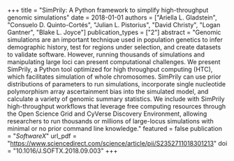 +++
title = "SimPrily: A Python framework to simplify high-throughput genomic simulations"
date = 2018-01-01
authors = ["Ariella L. Gladstein", "Consuelo D. Quinto-Cortés", "Julian L. Pistorius", "David Christy", "Logan Gantner", "Blake L. Joyce"]
publication_types = ["2"]
abstract = "Genomic simulations are an important technique used in population genetics to infer demographic history, test for regions under selection, and create datasets to validate software. However, running thousands of simulations and manipulating large loci can present computational challenges. We present SimPrily, a Python tool optimized for high throughput computing (HTC), which facilitates simulation of whole chromosomes. SimPrily can use prior distributions of parameters to run simulations, incorporate single nucleotide polymorphism array ascertainment bias into the simulated model, and calculate a variety of genomic summary statistics. We include with SimPrily high-throughput workflows that leverage free computing resources through the Open Science Grid and CyVerse Discovery Environment, allowing researchers to run thousands or millions of large-locus simulations with minimal or no prior command line knowledge."
featured = false
publication = "*SoftwareX*"
url_pdf = "https://www.sciencedirect.com/science/article/pii/S2352711018301213"
doi = "10.1016/J.SOFTX.2018.09.003"
+++

